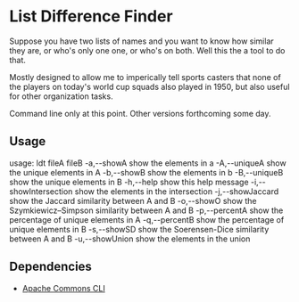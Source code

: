# List Difference Finder

Suppose you have two lists of names and you want to know how similar they are, or who's only one one, or who's on both. Well this the a tool to do that.

Mostly designed to allow me to imperically tell sports casters that none of the players on today's world cup squads also played in 1950, but also useful for other organization tasks.

Command line only at this point. Other versions forthcoming some day.

## Usage

usage: ldt <options> fileA fileB
 -a,--showA              show the elements in a
 -A,--uniqueA            show the unique elements in A
 -b,--showB              show the elements in b
 -B,--uniqueB            show the unique elements in B
 -h,--help               show this help message
 -i,--showIntersection   show the elements in the intersection
 -j,--showJaccard        show the Jaccard similarity between A and B
 -o,--showO              show the Szymkiewicz–Simpson similarity between A
                         and B
 -p,--percentA           show the percentage of unique elements in A
 -q,--percentB           show the percentage of unique elements in B
 -s,--showSD             show the Soerensen-Dice similarity between A and
                         B
 -u,--showUnion          show the elements in the union

## Dependencies

- [Apache Commons CLI](https://commons.apache.org/proper/commons-cli/usage.html)

